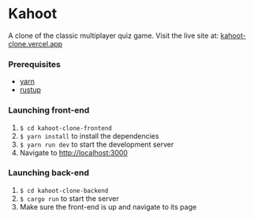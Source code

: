 # Kahoot

A clone of the classic multiplayer quiz game. Visit the live site at: [kahoot-clone.vercel.app](https://kahoot-clone.vercel.app)

### Prerequisites
- [yarn](https://yarnpkg.com/)
- [rustup](https://www.rust-lang.org/tools/install)

### Launching front-end
1. `$ cd kahoot-clone-frontend`
2. `$ yarn install` to install the dependencies
3. `$ yarn run dev` to start the development server
4. Navigate to [http://localhost:3000](http://localhost:3000)

### Launching back-end
1. `$ cd kahoot-clone-backend`
2. `$ cargo run` to start the server
3. Make sure the front-end is up and navigate to its page
